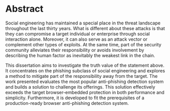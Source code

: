 # Abstract

Social engineering has maintained a special place in the threat landscape throughout the last thirty years. What is different about these attacks is that they can compromise a target individual or enterprise through social interaction alone. Moreover, it can also serve as an attack vector or complement other types of exploits.
At the same time, part of the security community alleviates their responsibility or avoids involvement by describing the human factor as inevitably the weakest link in the chain.

This dissertation aims to investigate the truth value of the statement above. It concentrates on the phishing subclass of social engineering and explores a method to mitigate part of the responsibility away from the target. The work presented evaluates the most popular anti-phishing detection system and builds a solution to challenge its offerings. This solution effectively exceeds the target browser-embedded protection in both performance and simplicity. Furthermore, it is developed to fit the prerequisites of a production-ready browser anti-phishing detection system.
